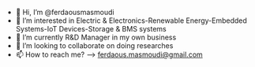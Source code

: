 - 👋 Hi, I’m @ferdaousmasmoudi
- 👀 I’m interested in Electric & Electronics-Renewable Energy-Embedded Systems-IoT Devices-Storage & BMS systems
- 🌱 I’m currently R&D Manager in my own business
- 💞️ I’m looking to collaborate on doing researches
- 📫 How to reach me? --> ferdaous.masmoudi@gmail.com

<!---
ferdaousmasmoudi/ferdaousmasmoudi is a ✨ special ✨ repository because its `README.md` (this file) appears on your GitHub profile.
You can click the Preview link to take a look at your changes.
--->
